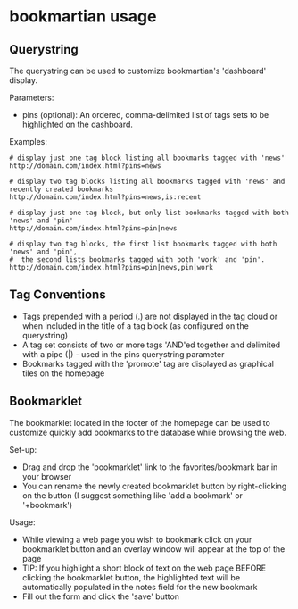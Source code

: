 bookmartian usage
=================

Querystring
-----------

The querystring can be used to customize bookmartian's 'dashboard' display.

Parameters:

  * pins (optional): An ordered, comma-delimited list of tags sets to be highlighted on the dashboard. 
  

Examples:

```
# display just one tag block listing all bookmarks tagged with 'news'
http://domain.com/index.html?pins=news

# display two tag blocks listing all bookmarks tagged with 'news' and recently created bookmarks
http://domain.com/index.html?pins=news,is:recent

# display just one tag block, but only list bookmarks tagged with both 'news' and 'pin'
http://domain.com/index.html?pins=pin|news

# display two tag blocks, the first list bookmarks tagged with both 'news' and 'pin',
#  the second lists bookmarks tagged with both 'work' and 'pin'.
http://domain.com/index.html?pins=pin|news,pin|work
```

Tag Conventions
---------------

  * Tags prepended with a period (.) are not displayed in the tag cloud or when included in the title of a tag block (as configured on the querystring)
  * A tag set consists of two or more tags 'AND'ed together and delimited with a pipe (|) - used in the pins querystring parameter
  * Bookmarks tagged with the 'promote' tag are displayed as graphical tiles on the homepage

Bookmarklet
-----------

The bookmarklet located in the footer of the homepage can be used to customize quickly add bookmarks to the database while browsing the web.

Set-up:

  * Drag and drop the 'bookmarklet' link to the favorites/bookmark bar in your browser
  * You can rename the newly created bookmarklet button by right-clicking on the button (I suggest something like 'add a bookmark' or '+bookmark')

Usage:

  * While viewing a web page you wish to bookmark click on your bookmarklet button and an overlay window will appear at the top of the page
  * TIP: If you highlight a short block of text on the web page BEFORE clicking the bookmarklet button, the highlighted text will be automatically populated in the notes field for the new bookmark
  * Fill out the form and click the 'save' button

